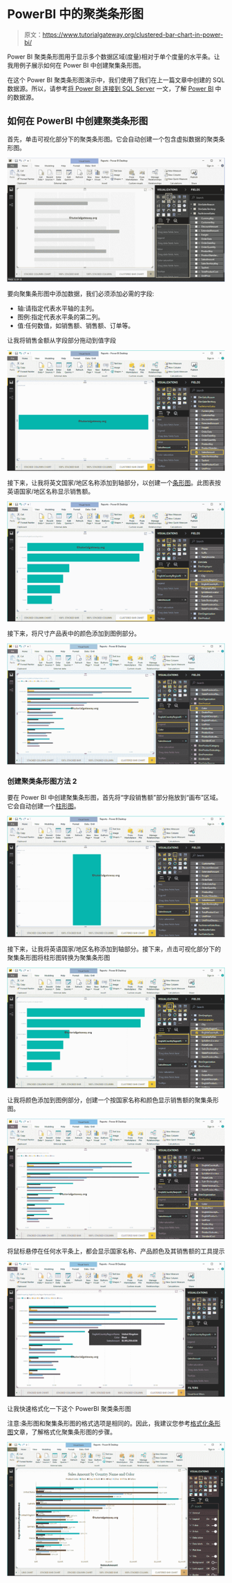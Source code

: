 # PowerBI 中的聚类条形图

> 原文：<https://www.tutorialgateway.org/clustered-bar-chart-in-power-bi/>

Power BI 聚类条形图用于显示多个数据区域(度量)相对于单个度量的水平条。让我用例子展示如何在 Power BI 中创建聚集条形图。

在这个 Power BI 聚类条形图演示中，我们使用了我们在上一篇文章中创建的 SQL 数据源。所以，请参考[将 Power BI 连接到 SQL Server](https://www.tutorialgateway.org/connect-power-bi-to-sql-server/) 一文，了解 [Power BI](https://www.tutorialgateway.org/power-bi-tutorial/) 中的数据源。

## 如何在 PowerBI 中创建聚类条形图

首先，单击可视化部分下的聚类条形图。它会自动创建一个包含虚拟数据的聚类条形图。

![Clustered Bar Chart in Power BI 1](img/f08e4ea10a9406fbbc7097f74f4c17a5.png)

要向聚集条形图中添加数据，我们必须添加必需的字段:

*   轴:请指定代表水平轴的主列。
*   图例:指定代表水平条的第二列。
*   值:任何数值，如销售额、销售额、订单等。

让我将销售金额从字段部分拖动到值字段

![Clustered Bar Chart in Power BI 2](img/b97d70e9ec8f4e11b0bfea46cc73f553.png)

接下来，让我将英文国家/地区名称添加到轴部分，以创建一个[条形图](https://www.tutorialgateway.org/power-bi-bar-chart/)。此图表按英语国家/地区名称显示销售额。

![Clustered Bar Chart in Power BI 3](img/23c30652865c249c48060949e47a96a2.png)

接下来，将尺寸产品表中的颜色添加到图例部分。

![Clustered Bar Chart in Power BI 4](img/8fcf4668ab5e953e7f77bdc4d65e4f9a.png)

### 创建聚类条形图方法 2

要在 Power BI 中创建聚集条形图，首先将“字段销售额”部分拖放到“画布”区域。它会自动创建一个[柱形图](https://www.tutorialgateway.org/column-chart-in-power-bi/)。

![Clustered Bar Chart in Power BI 5](img/c5d5b5346de94663241fc65d5fbd3ef4.png)

接下来，让我将英语国家/地区名称添加到轴部分。接下来，点击可视化部分下的聚集条形图将柱形图转换为聚集条形图

![Clustered Bar Chart in Power BI 6](img/6b39b47294b8b29dcea3a4e156ef9c4f.png)

让我将颜色添加到图例部分，创建一个按国家名称和颜色显示销售额的聚集条形图。

![Clustered Bar Chart in Power BI 7](img/21a3a6bf1268ab183ca74b70c98b2578.png)

将鼠标悬停在任何水平条上，都会显示国家名称、产品颜色及其销售额的工具提示

![Clustered Bar Chart in Power BI 8](img/945ee45bb9f5bc771ecac8579612b5f9.png)

让我快速格式化一下这个 PowerBI 聚类条形图

注意:条形图和聚集条形图的格式选项是相同的。因此，我建议您参考[格式化条形图](https://www.tutorialgateway.org/format-bar-chart-in-power-bi/)文章，了解格式化聚集条形图的步骤。

![Clustered Bar Chart in Power BI 9](img/25f8c9f6ec4da9c33335f801d0ef9b4d.png)